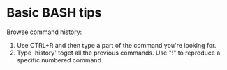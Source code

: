 # Basic BASH tips

Browse command history:
1. Use CTRL+R and then type a part of the command you're looking for.
2. Type 'history' toget all the previous commands. Use "!<number>" to reproduce a specific numbered command.
